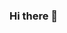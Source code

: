 ### Hi there 👋

<!--
**lovaion/lovaion** is a ✨ _special_ ✨ repository because its `README.md` (this file) appears on your GitHub profile.

- 🌱 I’m currently learning **Pyhton, Java.**
- 📫 How to reach me: 
  :bird: https://twitter.com/avolio_daniele
  :mailbox_with_mail: daniele.avolio14@gmail.com
- ⚡ Fun fact:
  
-->
